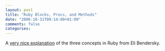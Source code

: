 ```yaml
---
layout: post
title: "Ruby Blocks, Procs, and Methods"
date: "2006-10-31T09:14:00+01:00"
comments: false
categories: 
---
```


<p>A <a href="http://eli.thegreenplace.net/2006/04/18/understanding-ruby-blocks-procs-and-methods">very nice explanation</a> of the three concepts in Ruby from Eli Bendersky.</p>


